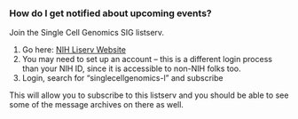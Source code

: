### How do I get notified about upcoming events?

Join the Single Cell Genomics SIG listserv.


1. Go here: <a href="https://list.nih.gov" class="external" target="_blank">NIH Liserv Website</a>
2. You may need to set up an account – this is a different login process than your NIH ID, since it is accessible to non-NIH folks too.
3. Login, search for “singlecellgenomics-l” and subscribe

This will allow you to subscribe to this listserv and you should be able to see some of the message archives on there as well.
